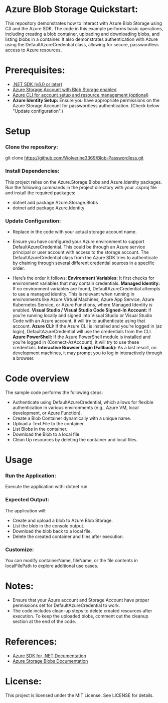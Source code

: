 # Azure Blob Storage Quickstart:
This repository demonstrates how to interact with Azure Blob Storage using C# and the Azure SDK. The code in this example performs basic operations, including creating a blob container, uploading and downloading blobs, and listing blobs in a container. It also demonstrates authentication with Azure using the DefaultAzureCredential class, allowing for secure, passwordless access to Azure resources.

# Prerequisites:
* [.NET SDK (v6.0 or later)](https://dotnet.microsoft.com/en-us/download)
* [Azure Storage Account with Blob Storage enabled](https://portal.azure.com/)
* [Azure CLI for account setup and resource management (optional)](https://learn.microsoft.com/en-us/cli/azure/install-azure-cli)
* **Azure Identity Setup:** Ensure you have appropriate permissions on the Azure Storage Account for passwordless authentication. (Check below "Update configuration".)

# Setup
### Clone the repository:
git clone https://github.com/Wolverine3369/Blob-Passwordless.git

### Install Dependencies: 
This project relies on the Azure.Storage.Blobs and Azure.Identity packages. Run the following commands in the project directory with your .csproj file and install the required packages:
* dotnet add package Azure.Storage.Blobs
* dotnet add package Azure.Identity

### Update Configuration:
* Replace <storage-account-name> in the code with your actual storage account name.
* Ensure you have configured your Azure environment to support DefaultAzureCredential. This could be through an Azure service principal or user account with access to the storage account. The DefaultAzureCredential class from the Azure SDK tries to authenticate by chaining through several different credential sources in a specific order.

* Here’s the order it follows:
**Environment Variables:** It first checks for environment variables that may contain credentials. 
**Managed Identity:** If no environment variables are found, DefaultAzureCredential attempts to use a managed identity. This is relevant when running in environments like Azure Virtual Machines, Azure App Service, Azure Kubernetes Service, or Azure Functions, where Managed Identity is enabled.
**Visual Studio / Visual Studio Code Signed-In Account:** If you’re running locally and signed into Visual Studio or Visual Studio Code with an Azure account, it will try to authenticate using that account.
**Azure CLI:** If the Azure CLI is installed and you’re logged in (az login), DefaultAzureCredential will use the credentials from the CLI.
**Azure PowerShell:** If the Azure PowerShell module is installed and you’re logged in (Connect-AzAccount), it will try to use these credentials.
**Interactive Browser Login (Fallback):** As a last resort, on development machines, it may prompt you to log in interactively through a browser.

# Code overview
The sample code performs the following steps:
* Authenticate using DefaultAzureCredential, which allows for flexible authentication in various environments (e.g., Azure VM, local development, or Azure Function).
* Create a Blob Container dynamically with a unique name.
* Upload a Text File to the container.
* List Blobs in the container.
* Download the Blob to a local file.
* Clean Up resources by deleting the container and local files.

# Usage
### Run the Application:
Execute the application with: dotnet run

### Expected Output:
The application will:
* Create and upload a blob to Azure Blob Storage.
* List the blob in the console output.
* Download the blob back to a local file.
* Delete the created container and files after execution.

### Customize:
You can modify containerName, fileName, or the file contents in localFilePath to explore additional use cases.

# Notes:
* Ensure that your Azure account and Storage Account have proper permissions set for DefaultAzureCredential to work.
* The code includes clean-up steps to delete created resources after execution. To keep the uploaded blobs, comment out the cleanup section at the end of the code.

# References:
* [Azure SDK for .NET Documentation](https://learn.microsoft.com/en-us/dotnet/azure/)
* [Azure Storage Blobs Documentation](https://learn.microsoft.com/en-us/azure/storage/blobs/)

# License:
This project is licensed under the MIT License. See LICENSE for details.

